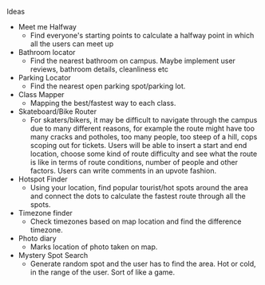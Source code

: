 Ideas
- Meet me Halfway
  - Find everyone's starting points to calculate a halfway point in which all the users can meet up
- Bathroom locator
  - Find the nearest bathroom on campus. Maybe implement user reviews, bathroom details, cleanliness etc
- Parking Locator
  - Find the nearest open parking spot/parking lot. 
- Class Mapper
  - Mapping the best/fastest way to each class.
- Skateboard/Bike Router
  - For skaters/bikers, it may be difficult to navigate through the campus due to many different reasons, for example the route might have too many cracks and potholes, too many people, too steep of a hill, cops scoping out for tickets. Users will be able to insert a start and end location, choose some kind of route difficulty and see what the route is like in terms of route conditions, number of people and other factors. Users can write comments in an upvote fashion.  
- Hotspot Finder
  - Using your location, find popular tourist/hot spots around the area and connect the dots to calculate the fastest route through all the spots.
- Timezone finder
  - Check timezones based on map location and find the difference timezone.
- Photo diary
  - Marks location of photo taken on map.
- Mystery Spot Search
  - Generate random spot and the user has to find the area. Hot or cold, in the range of the user. Sort of like a game.  
